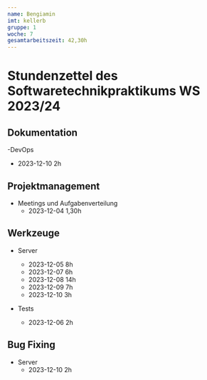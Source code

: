 ```yaml
---
name: Bengiamin
imt: kellerb
gruppe: 1
woche: 7
gesamtarbeitszeit: 42,30h
---
```


# Stundenzettel des Softwaretechnikpraktikums WS 2023/24

## Dokumentation
-DevOps
  - 2023-12-10 2h

## Projektmanagement
- Meetings und Aufgabenverteilung
  - 2023-12-04 1,30h
  
  

## Werkzeuge

- Server
  - 2023-12-05 8h
  - 2023-12-07 6h
  - 2023-12-08 14h
  - 2023-12-09 7h
  - 2023-12-10 3h

- Tests
  - 2023-12-06 2h

## Bug Fixing

- Server
  - 2023-12-10 2h




